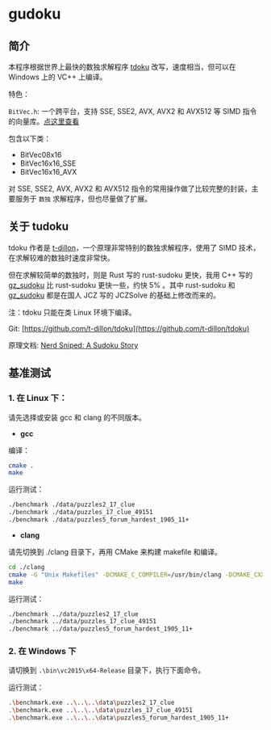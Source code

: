 # gudoku

## 简介

本程序根据世界上最快的数独求解程序 [tdoku](https://github.com/t-dillon/tdoku) 改写，速度相当，但可以在 Windows 上的 VC++ 上编译。

特色：

`BitVec.h`: 一个跨平台，支持 SSE, SSE2, AVX, AVX2 和 AVX512 等 SIMD 指令的向量库。[点这里查看](./blob/master/src/gudoku/BitVec.h)

包含以下类：

- BitVec08x16
- BitVec16x16_SSE
- BitVec16x16_AVX

对 SSE, SSE2, AVX, AVX2 和 AVX512 指令的常用操作做了比较完整的封装，主要服务于 `数独` 求解程序，但也尽量做了扩展。

## 关于 tudoku

tdoku 作者是 [t-dillon](https://github.com/t-dillon)，一个原理非常特别的数独求解程序，使用了 SIMD 技术，在求解较难的数独时速度非常快。

但在求解较简单的数独时，则是 Rust 写的 rust-sudoku 更快，我用 C++ 写的 [gz_sudoku](https://github.com/shines77/gz_sudoku/) 比 rust-sudoku 更快一些，约快 5% 。其中 rust-sudoku 和 [gz_sudoku](https://github.com/shines77/gz_sudoku/) 都是在国人 JCZ 写的 JCZSolve 的基础上修改而来的。

注：tdoku 只能在类 Linux 环境下编译。

Git: [https://github.com/t-dillon/tdoku](https://github.com/t-dillon/tdoku)

原理文档: [Nerd Sniped: A Sudoku Story](https://t-dillon.github.io/tdoku/)

## 基准测试

### 1. 在 Linux 下：

请先选择或安装 gcc 和 clang 的不同版本。

- **gcc**

编译：

```bash
cmake .
make
```

运行测试：

```bash
./benchmark ./data/puzzles2_17_clue
./benchmark ./data/puzzles_17_clue_49151
./benchmark ./data/puzzles5_forum_hardest_1905_11+
```

- **clang**

请先切换到 ./clang 目录下，再用 CMake 来构建 makefile 和编译。

```bash
cd ./clang
cmake -G "Unix Makefiles" -DCMAKE_C_COMPILER=/usr/bin/clang -DCMAKE_CXX_COMPILER=/usr/bin/clang++ ./
make
```

运行测试：

```bash
./benchmark ../data/puzzles2_17_clue
./benchmark ../data/puzzles_17_clue_49151
./benchmark ../data/puzzles5_forum_hardest_1905_11+
```

### 2. 在 Windows 下

请切换到 `.\bin\vc2015\x64-Release` 目录下，执行下面命令。

运行测试：

```bash
.\benchmark.exe ..\..\..\data\puzzles2_17_clue
.\benchmark.exe ..\..\..\data\puzzles_17_clue_49151
.\benchmark.exe ..\..\..\data\puzzles5_forum_hardest_1905_11+
```
